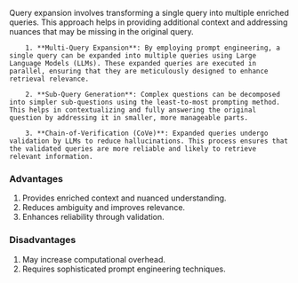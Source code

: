 Query expansion involves transforming a single query into multiple enriched
    queries. This approach helps in providing additional context and addressing
    nuances that may be missing in the original query.

        1. **Multi-Query Expansion**: By employing prompt engineering, a single query can be expanded into multiple queries using Large Language Models (LLMs). These expanded queries are executed in parallel, ensuring that they are meticulously designed to enhance retrieval relevance.

        2. **Sub-Query Generation**: Complex questions can be decomposed into simpler sub-questions using the least-to-most prompting method. This helps in contextualizing and fully answering the original question by addressing it in smaller, more manageable parts.

        3. **Chain-of-Verification (CoVe)**: Expanded queries undergo validation by LLMs to reduce hallucinations. This process ensures that the validated queries are more reliable and likely to retrieve relevant information.

### **Advantages**

1. Provides enriched context and nuanced understanding.
2. Reduces ambiguity and improves relevance.
3. Enhances reliability through validation.

### **Disadvantages**

1. May increase computational overhead.
2. Requires sophisticated prompt engineering techniques.
